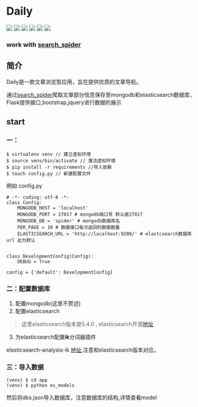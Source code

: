 # Daily

![](https://img.shields.io/badge/python-2.7-brightgreen.svg)
![](https://img.shields.io/badge/Flask-0.12-yellowgreen.svg)
![](https://img.shields.io/badge/MongoDB-3.4.3-orange.svg)
![](https://img.shields.io/badge/elasticsearch-5.4.0-green.svg)
![](https://img.shields.io/badge/Bootstrap-3-orange.svg)
![](https://img.shields.io/badge/jquery-1.9-brightgreen.svg)
### work with [search_spider](https://github.com/william-tu/search_spider)


## 简介
Daily是一款文章浏览型应用，旨在提供优质的文章导航。

通过[search_spider](https://github.com/william-tu/search_spider)爬取文章部分信息保存至mongodb和elasticsearch数据库，Flask提供接口,bootstrap,jquery进行数据的展示

## start
### 一：

	$ virtualenv venv // 建立虚拟环境
	$ source venv/bin/activate // 激活虚拟环境
	$ pip install -r requirements //导入依赖
	$ touch config.py // 新建配置文件
例如
config.py

	# -*- coding: utf-8 -*-
	class Config:
	    MONGODB_HOST = 'localhost' 
	    MONGODB_PORT = 27017 # mongodb端口号 默认是27017
	    MONGODB_DB = 'spider' # mongodb数据库名
	    PER_PAGE = 10 # 数据接口每次返回的数据数量
	    ELASTICSEARCH_URL = 'http://localhost:9200/' # elastcsearch数据库 url 此为默认
		
	
	class DevelopmentConfig(Config):
	    DEBUG = True
	
	config = {'default': DevelopmentConfig}

### 二：配置数据库
1. 配置mongodb(这里不赘述)
2. 配置elasticsearch

>这里elasticsearch版本是5.4.0 , elasticsearch开源[地址](https://github.com/elastic/elasticsearch)

3. 为elasticsearch配置**ik**分词器插件

 elasticsearch-analysis-ik [地址](https://github.com/medcl/elasticsearch-analysis-ik),注意和elasticsearch版本对应。

### 三：导入数据
	(venv) $ cd app
	(venv) $ python es_models
	
然后将dbs.json导入数据库，注意数据库的结构,详情查看model

